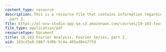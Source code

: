 ```yaml
---
content_type: resource
description: This is a resource file that contains information regarding fourier series
  part 2.
file: https://ol-ocw-studio-app-qa.s3.amazonaws.com/courses/18-103-fourier-analysis-fall-2013/103cd3a958675d9b5c4e405ad8ea77fd_MIT18_103F13_fseries2.pdf
file_type: application/pdf
resourcetype: Document
title: 18.103 Fourier Analysis, Fourier Series, part 2
uid: 103cd3a9-5867-5d9b-5c4e-405ad8ea77fd
---
```

